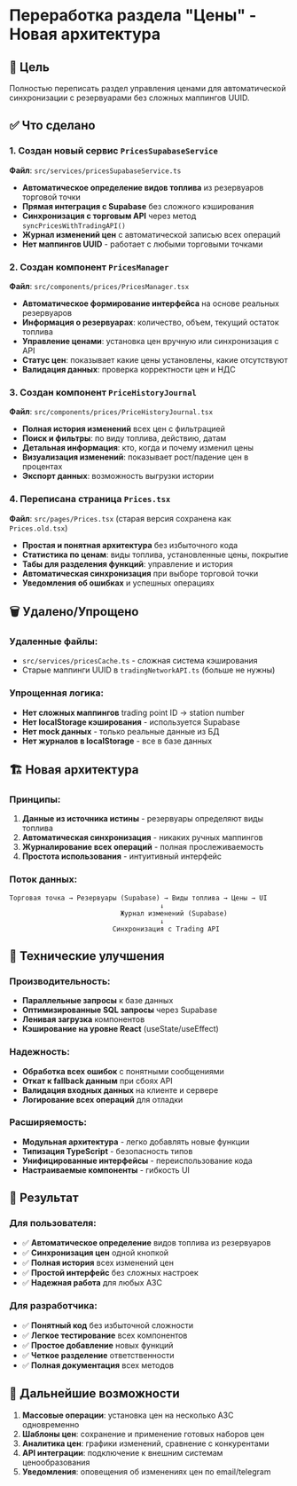 # Переработка раздела "Цены" - Новая архитектура

## 🎯 Цель
Полностью переписать раздел управления ценами для автоматической синхронизации с резервуарами без сложных маппингов UUID.

## ✅ Что сделано

### 1. Создан новый сервис `PricesSupabaseService`
**Файл**: `src/services/pricesSupabaseService.ts`
- **Автоматическое определение видов топлива** из резервуаров торговой точки
- **Прямая интеграция с Supabase** без сложного кэширования
- **Синхронизация с торговым API** через метод `syncPricesWithTradingAPI()`
- **Журнал изменений цен** с автоматической записью всех операций
- **Нет маппингов UUID** - работает с любыми торговыми точками

### 2. Создан компонент `PricesManager`
**Файл**: `src/components/prices/PricesManager.tsx`
- **Автоматическое формирование интерфейса** на основе реальных резервуаров
- **Информация о резервуарах**: количество, объем, текущий остаток топлива
- **Управление ценами**: установка цен вручную или синхронизация с API
- **Статус цен**: показывает какие цены установлены, какие отсутствуют
- **Валидация данных**: проверка корректности цен и НДС

### 3. Создан компонент `PriceHistoryJournal`
**Файл**: `src/components/prices/PriceHistoryJournal.tsx`
- **Полная история изменений** всех цен с фильтрацией
- **Поиск и фильтры**: по виду топлива, действию, датам
- **Детальная информация**: кто, когда и почему изменил цены
- **Визуализация изменений**: показывает рост/падение цен в процентах
- **Экспорт данных**: возможность выгрузки истории

### 4. Переписана страница `Prices.tsx`
**Файл**: `src/pages/Prices.tsx` (старая версия сохранена как `Prices.old.tsx`)
- **Простая и понятная архитектура** без избыточного кода
- **Статистика по ценам**: виды топлива, установленные цены, покрытие
- **Табы для разделения функций**: управление и история
- **Автоматическая синхронизация** при выборе торговой точки
- **Уведомления об ошибках** и успешных операциях

## 🗑️ Удалено/Упрощено

### Удаленные файлы:
- `src/services/pricesCache.ts` - сложная система кэширования
- Старые маппинги UUID в `tradingNetworkAPI.ts` (больше не нужны)

### Упрощенная логика:
- **Нет сложных маппингов** trading point ID → station number
- **Нет localStorage кэширования** - используется Supabase
- **Нет mock данных** - только реальные данные из БД
- **Нет журналов в localStorage** - все в базе данных

## 🏗️ Новая архитектура

### Принципы:
1. **Данные из источника истины** - резервуары определяют виды топлива
2. **Автоматическая синхронизация** - никаких ручных маппингов
3. **Журналирование всех операций** - полная прослеживаемость
4. **Простота использования** - интуитивный интерфейс

### Поток данных:
```
Торговая точка → Резервуары (Supabase) → Виды топлива → Цены → UI
                                      ↓
                            Журнал изменений (Supabase)
                                      ↓
                          Синхронизация с Trading API
```

## 🔧 Технические улучшения

### Производительность:
- **Параллельные запросы** к базе данных
- **Оптимизированные SQL запросы** через Supabase
- **Ленивая загрузка** компонентов
- **Кэширование на уровне React** (useState/useEffect)

### Надежность:
- **Обработка всех ошибок** с понятными сообщениями
- **Откат к fallback данным** при сбоях API
- **Валидация входных данных** на клиенте и сервере
- **Логирование всех операций** для отладки

### Расширяемость:
- **Модульная архитектура** - легко добавлять новые функции
- **Типизация TypeScript** - безопасность типов
- **Унифицированные интерфейсы** - переиспользование кода
- **Настраиваемые компоненты** - гибкость UI

## 🎯 Результат

### Для пользователя:
- ✅ **Автоматическое определение** видов топлива из резервуаров
- ✅ **Синхронизация цен** одной кнопкой
- ✅ **Полная история** всех изменений цен
- ✅ **Простой интерфейс** без сложных настроек
- ✅ **Надежная работа** для любых АЗС

### Для разработчика:
- ✅ **Понятный код** без избыточной сложности
- ✅ **Легкое тестирование** всех компонентов
- ✅ **Простое добавление** новых функций
- ✅ **Четкое разделение** ответственности
- ✅ **Полная документация** всех методов

## 🚀 Дальнейшие возможности

1. **Массовые операции**: установка цен на несколько АЗС одновременно
2. **Шаблоны цен**: сохранение и применение готовых наборов цен
3. **Аналитика цен**: графики изменений, сравнение с конкурентами
4. **API интеграции**: подключение к внешним системам ценообразования
5. **Уведомления**: оповещения об изменениях цен по email/telegram